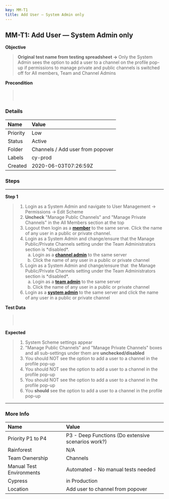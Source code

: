 ```yaml
---
key: MM-T1
title: Add User — System Admin only
---
```


## MM-T1: Add User — System Admin only

**Objective**

> <article><strong>Original test name from testing spreadsheet → </strong>Only the System Admin sees the option to add a user to a channel on the profile pop-up if permissions to manage private and public channels is switched off for All members, Team and Channel Admins</article>

**Precondition**

> <article><br><br></article>

### Details

| Name     | Value                            |
| :------- | :------------------------------- |
| Priority | Low                              |
| Status   | Active                           |
| Folder   | Channels / Add user from popover |
| Labels   | cy-prod                          |
| Created  | 2020-06-03T07:26:59Z             |

### Steps

<hr/>

**Step 1**

> <article><ol><li>Login as a System Admin and navigate to User Management → Permissions → Edit Scheme</li><li><strong>Uncheck</strong> "Manage Public Channels" and "Manage Private Channels" in the All Members section at the top</li><li>Logout then login as a <a href="https://docs.mattermost.com/help/getting-started/managing-members.html#member"><strong>member</strong></a> to the same serve. Click the name of any user in a public or private channel.</li><li>Login as a System Admin and change/ensure that the Manage Public/Private Channels setting under the Team Administrators section is *disabled*.<ol style="list-style-type: lower-alpha;"><li>Login as a <a href="https://docs.mattermost.com/help/getting-started/managing-members.html#channel-admin"><strong>channel admin</strong></a> to the same server</li><li>Click the name of any user in a public or private channel</li></ol></li><li>Login as a System Admin and change/ensure that &nbsp;the Manage Public/Private Channels setting under the Team Administrators section is *disabled*.<ol style="list-style-type: lower-alpha;"><li>Login as a <a href="https://docs.mattermost.com/help/getting-started/managing-members.html#team-admin"><strong>team</strong><strong>&nbsp;admin</strong></a> to the same server</li><li>Click the name of any user in a public or private channel</li></ol></li><li>Login as a <a href="https://docs.mattermost.com/help/getting-started/managing-members.html#system-admin"><strong>system</strong><strong>&nbsp;admin</strong></a> to the same server and click the name of any user in a public or private channel</li></ol></article>

**Test Data**

> <article><br><br></article>

**Expected**

> <article><ol><li>System Scheme settings appear</li><li>"Manage Public Channels" and "Manage Private Channels" boxes and all sub-settings under them are <strong>unchecked/disabled</strong></li><li>You should NOT see the option to add a user to a channel in the profile pop-up</li><li>You should NOT see the option to add a user to a channel in the profile pop-up</li><li>You should NOT see the option to add a user to a channel in the profile pop-up</li><li>You <strong>should</strong> see the option to add a user to a channel in the profile pop-up</li></ol></article>

<hr/>

### More Info

| Name                     | Value                                              |
| :----------------------- | :------------------------------------------------- |
| Priority P1 to P4        | P3 - Deep Functions (Do extensive scenarios work?) |
| Rainforest               | N/A                                                |
| Team Ownership           | Channels                                           |
| Manual Test Environments | Automated - No manual tests needed                 |
| Cypress                  | in Production                                      |
| Location                 | Add user to channel from popover                   |
